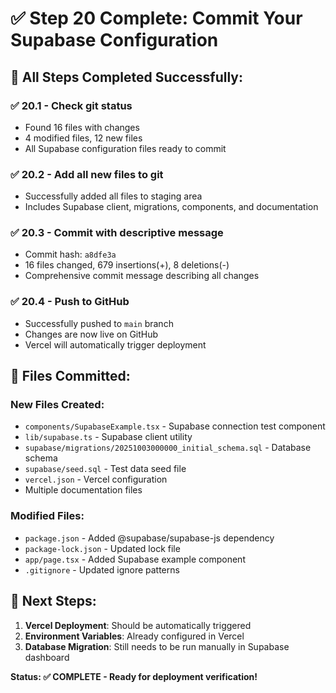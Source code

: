 # ✅ Step 20 Complete: Commit Your Supabase Configuration

## 🎯 All Steps Completed Successfully:

### ✅ 20.1 - Check git status
- Found 16 files with changes
- 4 modified files, 12 new files
- All Supabase configuration files ready to commit

### ✅ 20.2 - Add all new files to git
- Successfully added all files to staging area
- Includes Supabase client, migrations, components, and documentation

### ✅ 20.3 - Commit with descriptive message
- Commit hash: `a8dfe3a`
- 16 files changed, 679 insertions(+), 8 deletions(-)
- Comprehensive commit message describing all changes

### ✅ 20.4 - Push to GitHub
- Successfully pushed to `main` branch
- Changes are now live on GitHub
- Vercel will automatically trigger deployment

## 📁 Files Committed:

### New Files Created:
- `components/SupabaseExample.tsx` - Supabase connection test component
- `lib/supabase.ts` - Supabase client utility
- `supabase/migrations/20251003000000_initial_schema.sql` - Database schema
- `supabase/seed.sql` - Test data seed file
- `vercel.json` - Vercel configuration
- Multiple documentation files

### Modified Files:
- `package.json` - Added @supabase/supabase-js dependency
- `package-lock.json` - Updated lock file
- `app/page.tsx` - Added Supabase example component
- `.gitignore` - Updated ignore patterns

## 🚀 Next Steps:

1. **Vercel Deployment**: Should be automatically triggered
2. **Environment Variables**: Already configured in Vercel
3. **Database Migration**: Still needs to be run manually in Supabase dashboard

**Status: ✅ COMPLETE - Ready for deployment verification!**
